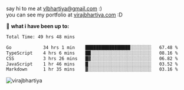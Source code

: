 say hi to me at [vlbhartiya@gmail.com](mailto:vlbhartiya@gmail.com) :)<br/>
you can see my portfolio at [virajbhartiya.com](https://virajbhartiya.com) :D<br/>


🚀 **what i have been up to:**

<!--START_SECTION:waka-->

```txt
Total Time: 49 hrs 48 mins

Go            34 hrs 1 min    █████████████████░░░░░░░░   67.48 %
TypeScript    4 hrs 6 mins    ██░░░░░░░░░░░░░░░░░░░░░░░   08.16 %
CSS           3 hrs 26 mins   █▓░░░░░░░░░░░░░░░░░░░░░░░   06.82 %
JavaScript    1 hr 46 mins    █░░░░░░░░░░░░░░░░░░░░░░░░   03.52 %
Markdown      1 hr 35 mins    ▓░░░░░░░░░░░░░░░░░░░░░░░░   03.16 %
```

<!--END_SECTION:waka-->

<p align="left"> <img src="https://komarev.com/ghpvc/?username=virajbhartiya&color=blue" alt="virajbhartiya" /> </p>
